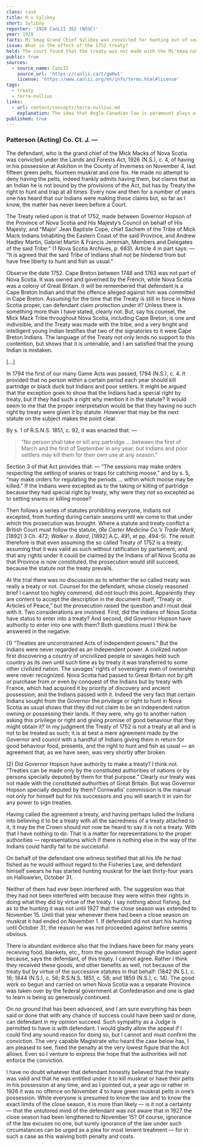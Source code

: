 ```yaml
---
class: case
title: R v Syliboy
short: Syliboy
reporter: '1928 CanLII 352 (NSSC)'
year: 1928
facts: Mi'kmaq Grand Chief Syliboy was convicted for hunting out of season. He submitted that, per the 1752 Peace and Friendship Treaty, he had the right to hunt at any time. 
issue: What is the effect of the 1752 treaty?
held: The court found that the treaty was not made with the Mi'kmaq nation as a whole and did not extend to Cape Breton, that the treaty was never ratified by parliament, that it was ignored by subsequent statutes, and that the Mi'kmaq nation was not an independent power, so could not sign a treaty. As such, it was found to be invalid in the face of the Lands and Forests Act.  
public: true
sources:
  - source_name: CanLII
    source_url: 'https://canlii.ca/t/gw8w1'
    license: 'https://www.canlii.org/en/info/terms.html#license'
tags:
  - treaty
  - terra-nullius
links:
  - url: content/concepts/terra-nullius.md
    explanation: The idea that Anglo-Canadian law is paramount plays a key role in the Court's reasoning. How is this connected to the doctrine of terra nullius?
published: true
---
```





### Patterson (Acting) Co. Ct. J. —

The defendant, who is the grand chief of the Mick Macks of Nova Scotia was convicted under the Lands and Forests Act, 1926 (N.S.), c. 4, of having in his possession at Askilton in the County of Inverness on November 4, last fifteen green pelts, fourteen muskrat and one fox. He made no attempt to deny having the pelts, indeed frankly admits having them, but claims that as an Indian he is not bound by the provisions of the Act, but has by Treaty the right to hunt and trap at all times. Every now and then for a number of years one has heard that our Indians were making these claims but, so far as I know, the matter has never been before a Court.

The Treaty relied upon is that of 1752, made between Governor Hopson of the Province of Nova Scotia and His Majesty’s Council on behalf of His Majesty, and “Major’ Jean Baptiste Cope, chief Sachem of the Tribe of Mick Mack Indians Inhabiting the Eastern Coast of the said Province, and Andrew Hadley Martin, Gabriel Martin & Francis Jeremiah, Members and Delegates of the said Tribe:” (1 Nova Scotia Archives, p. 683). Article 4 in part says: — “It is agreed that the said Tribe of Indians shall not be hindered from but have free liberty to hunt and fish as usual.”

Observe the date 1752. Cape Breton between 1748 and 1763 was not part of Nova Scotia. It was owned and governed by the French, while Nova Scotia was a colony of Great Britain. It will be remembered that defendant is a Cape Breton Indian and that the offence alleged against him was committed in Cape Breton. Assuming for the time that the Treaty is still in force in Nova Scotia proper, can defendant claim protection under it? Unless there is something more than I have stated, clearly not. But, say his counsel, the Mick Mack Tribe throughout Nova Scotia, including Cape Breton, is one and indivisible, and the Treaty was made with the tribe, and a very bright and intelligent young Indian testifies that two of the signatories to it were Cape Breton Indians. The language of the Treaty not only lends no support to this contention, but shows that it is untenable, and I am satisfied that the young Indian is mistaken.

<!--

”The following Treaty of Peace,” reads the minute of Council, “was Signed, Ratifyed and Exchanged with the Mick Mack Tribe of Indians, Inhabiting the Eastern Parts of this Province:” (1 Archives, pp. 682-3) computed to be ninety in number, — Cope himself claimed authority over only forty. (1 Archives, p. 671). Eight years before there had been three hundred Indians engaged in the attack on Canso (2 Nova Scotia Historical Society Collections, p. 15), all from “the Eastern Parts of this Province” which shows that Cope and the others who joined with him in the Treaty, really represented only a small portion even of these very Indians they claimed to represent. Notice further, how Cope is described as “chief Sachem of the Tribe of Mick Mack Indians Inhabiting the Eastern Coast of the said Province,” (i.e., Nova Scotia proper) and his fellow signatories as “Members and Delegates of the said Tribe.” Article 3 seems conclusive on the point. There it is provided (p. 683): — “That the said Tribe” (i.e. the tribe inhabiting the eastern coast of Nova Scotia) “shall use their utmost endeavours to bring in the other Indians to Renew and Ratify this Peace.” In the proclamation bringing the Treaty into force, Cope is described as “Chief Sachem of the Chibenaccadie (Shubenacadie) Tribe of Mick Mack Indians, Inhabiting the Eastern Coast of this Province,” and his associates as “Delegates of the said Tribe:” (1 Archives, pp. 685-6).

If the communings leading up to the Treaty (Archives p. 671) be examined it will be seen that Cope calls himself “chief of that part of the Nation that lived in these parts of the province,” (that is near Halifax) and had about forty men under him. He accepted the proposals made to him by the Governor in these words: — “I Major Jean Baptiste Cope do accept ... the conditions of this answer of His Excellency the Governor ... for myself and my people ... and I promise ... to do my utmost Endeavours to bring here the other Tribes of Mickmacks to make a peace:” (Archives, p. 674).

In the face of this evidence there can be no doubt, I think, that the Treaty relied upon was not made with the Mick Mack Tribe as a whole but with a small body of that tribe living in the eastern part of Nova Scotia proper, with headquarters in and about Shubenacadie, and that any benefits under it accrued only to that body and their heirs. The defendant being unable to show any connection, by descent or otherwise, with that body cannot claim any protection from it or any rights under it.

But there is much more than what I might not improperly call internal evidence to show that defendant’s contention that the Treaty was a general and not a local one is untenable. Between 1752 and 1763 we find negotiations going on between the Governor and council and various tribes or local bodies of Indians for treaties: — for instance with the Fort Lawrence (Missiquash) Indians in 1753 and again in 1755; with the Cape Sable Indians in 1753; with Indians near Halifax in 1760; with Chibenaccadie Indians (the very Indians of our Treaty) in 1760 (2 Murdoch’s History of Nova Scotia, pp. 219, 225, 257, 383 and 384). Between same dates we find treaties entered into with Lehéve (LaHave) Indians in 1753, 1760 and 1761; with the Chibenaccadie and Muscadoboit (Shubenacadie and Musquodoboit) Indians in 1760; with certain Indian chiefs in 1761; with the Missiquash Indians, and with the Pictouck and Malagonich (Pictou and Merigomishe) Indians in the same year, (2 Murdoch’s History, pp. 219, 385, 403, 406-7). Why these negotiations — why these treaties if the Treaty of 1752 was general applying to all Nova Scotia?

In none of these treaties, or in the negotiations leading up to them is there any reference to the Treaty of 1752, while there are many to the Treaty of 1725. (1 Archives, pp. 572-3). Indeed the only reference to the Treaty of 1752 that I have been able to find is in that infamous proclamation by Governor Lawrence dated May 14, 1756, wherein he offers a reward of £30 for the capture of any Indian, or £25 ‘for any Indian woman. There it is mentioned as a treaty made with a tribe of Mick Macks. (2 Murdoch’s History, p. 308). We read too that in 1763 a chief of the Indians in the Island of Cape Breton repeatedly applied to the commanding officer at Louisbourg for provisions, which were refused, whereupon the chief said he would apply to the French and did so, (p. 437).

That the Governor in Council of Nova Scotia knew that these treaties were of a local character is evident. On February 29, 1760, that body resolved “to make peace with each chief who came in, and afterwards to have a general treaty signed at Chignecto:” (p. 385).

Counsel for the defendant suggest another way in which the benefits from the Treaty were or should be extended to their client and all other Cape Breton Indians. By Royal Proclamation after the Treaty of Paris, Cape Breton and St. John’s (Prince Edward) Island were annexed to Nova Scotia and three years later the Parliament of Nova Scotia by statute declared that the laws of Nova Scotia extended to the Island of Cape Breton. But the expression, “the Laws of Nova Scotia” had reference only to the general laws of the Province and it would be misusing words to speak of the Treaty of 1752 as a law. At any rate the statute of 1766 (N.S.), c. 1, ceased to have any effect in 1784 when Cape Breton was disjoined from Nova Scotia and created a colony with authority to its Governor to convene the Assembly. Separate Cape Breton and Nova Scotia remained until 1820-21 (N.S.), c. 5. After their union in that year an Act was passed enacting that the administration of justice in the Island of Cape Breton should be conformable to the usage and practice of the Province of Nova Scotia. Nothing is said about general laws or treaties. Presumably no mention of general laws was necessary to make them effective, but surely that cannot be said of treaties.

I have referred to the proclamation after the Treaty of Paris. That is relied upon by the defendant for a reason other than that set out in the preceding paragraph. If that proclamation be examined it will be found that it deals only with those territories or countries, of which Nova Scotia was not one, that had been ceded to Great Britain by France. These territories or countries, exclusive of Cape Breton and St. John’s Island which, as we have seen, were annexed to Nova Scotia, were divided into four distinct governments, namely: Quebec, East Florida, West Florida and Grenada. The references in it to the Indians are specifically limited to the Indians of the three first named governments. One can understand an Indian in Quebec for example making a claim that he was guaranteed certain rights about hunting by the proclamation, but I confess I cannot understand a Cape Breton Indian making any such claim.

I might stop here. If the Treaty did not extend to Cape Breton and the Indians there could make no claim under it or derive any benefits from it, the prosecution must succeed and the conviction of the defendant be confirmed. I think, however, I should express my opinion on the other questions raised for I am in hopes that there will be an appeal from my decision and that upon so important a matter we may have the judgment of an Appeal Court.

Mr. McLennan for the prosecution, whose brief is a joy to read so complete and compact it is, contends that even if the Treaty relied upon by the defendant was made for the whole Mick Mack Tribe and did extend to Cape Breton and included the Indians there, it was almost at once put an end to by the breaking out of war. The ink was not much more than dry on the Treaty when Indians led by a son of Cope (let us hope not that son to whom the complacent Governor had sent a laced hat as a present) were carrying on in the characteristic Indian way a war against Britain. It was the very Indians who were parties to the Treaty that were responsible for the repeated raids upon Dartmouth, (2 Murdoch’s History, p. 231), and it is a well-known and established fact that right down until the Treaty of Paris put an end to the war between England and France the Indians were on the side of France and were carrying on war in her behalf. Would that clause in the Treaty guaranteeing them the right to hunt be in consequence put an end to, or would it be merely suspended? Mr McLennan as I have pointed out argues it would be put an end to, but I am inclined to hold it would only be suspended.

He quotes in support of his contention Woolsey on International Law, 5th ed., p. 272: — “Great Britain admits of no exception to the rule that treaties, as such, are put an cad to by a subsequent war between contracting parties:” but this is not Woolsey’s own language, — it is a quotation from Dr. Twiss’ Law of Nations in Peace, 1884, pp. 440-1, para. 252, and it is clear that Woolsey himself does not hold that view, that he recognizes certain exceptions to the rule that treaties are abrogated by war between the contracting parties. Woolsey points out (p. 272) for example that war between the U.S. and England would not end but would merely suspend the stipulation in the Treaty of 1818, 1 Malloy’s Treaties, p. 631, giving the U.S. liberty “forever to cure and dry fish” in certain places.

The treaty we are discussing was not made with the signatories alone but “with their heirs, and the heirs of their heirs forever,” which seems to me to bring that portion of it giving to one of the contracting parties the right to hunt within Woolsey’s exception. In other words it is my opinion and if it were necessary I would so hold that assuming the Treaty of 1752 to be a treaty the right referred to was only suspended during the war and would become operative again when peace came. Quite recently some Canadians in the U.S. Courts have invoked and successfully invoked the provisions of the Jay Treaty, 1794, 1 Malloy’s Treaties, p. 590, though the war of 1812 has intervened.

A treaty such as that with which we are dealing if made today is one that would require to be ratified by Parliament before becoming effective, and would be invalid until such ratification: (6 Hals., pp. 440-1, para. 679). Though there was authority in Cornwallis’ commission to summon a parliament for Nova Scotia, we all know that none was summoned for some years after the treaty was signed. It is a fair inference I think that after parliament had been assembled and began to legislate this treaty should have been ratified, or otherwise it would lose its validity. At any rate it was not very long after Parliament assumed its functions that a statute was passed which ignored the Treaty and treated it as non-existent.

-->

[...]

In 1794 the first of our many Game Acts was passed, 1794 (N.S.), c. 4. It provided that no person within a certain period each year should kill partridge or black duck but Indians and poor settlers. It might be argued that the exception goes to show that the Indians had a special right by treaty, but if they had such a right why mention it in the statute? It would seem to me that the proper interpretation would be that they having no such right by treaty were given it by statute. However that may be the next statute on the subject makes the point clear.

By s. 1 of R.S.N.S. 1851, c. 92, it was enacted that: —

> ”No person shall take or kill any partridge ... between the first of March and the first of September in any year; but Indians and poor settlers may kill them for their own use at any season.”

Section 3 of that Act provides that: — “The sessions may make orders respecting the setting of snares or traps for catching moose,” and by s. 5, “may make orders for regulating the periods ... within which moose may be killed.” If the Indians were excepted as to the taking or killing of partridge because they had special right by treaty, why were they not so excepted as to setting snares or killing moose?

Then follows a series of statutes prohibiting everyone, Indians not excepted, from hunting during certain seasons until we come to that under which this prosecution was brought. Where a statute and treaty conflict a British Court must follow the statute, (*Re Carter Medicine Co.’s Trade-Mark*, [1892] 3 Ch. 472; *Walker v. Baird*, [1892] A.C. 491, at pp. 494-5). The result therefore is that even assuming the so called Treaty of 1752 is a treaty; assuming that it was valid as such without ratification by parliament, and that any rights under it could be claimed by the Indians of all Nova Scotia as that Province is now constituted, the prosecution would still succeed, because the statute not the treaty prevails.

At the trial there was no discussion as to whether the so called treaty was really a treaty or not. Counsel for the defendant, whose closely reasoned brief I cannot too highly commend, did not touch this point. Apparently they are content to accept the description in the document itself, “Treaty or Articles of Peace,” but the prosecution raised the question and I must deal with it. Two considerations are involved. First, did the Indians of Nova Scotia have status to enter into a treaty? And second, did Governor Hopson have authority to enter into one with them? Both questions must I think be answered in the negative.

(1) “Treaties are unconstrained Acts of independent powers.” But the Indians were never regarded as an independent power. A civilized nation first discovering a country of uncivilized people or savages held such country as its own until such time as by treaty it was transferred to some other civilized nation. The savages’ rights of sovereignty even of ownership were never recognized. Nova Scotia had passed to Great Britain not by gift or purchase from or even by conquest of the Indians but by treaty with France, which had acquired it by priority of discovery and ancient possession; and the Indians passed with it.
Indeed the very fact that certain Indians sought from the Governor the privilege or right to hunt in Nova Scotia as usual shows that they did not claim to be an independent nation owning or possessing their lands. If they were, why go to another nation asking this privilege or right and giving promise of good behaviour that they might obtain it? In my judgment the Treaty of 1752 is not a treaty at all and is not to be treated as such; it is at best a mere agreement made by the Governor and council with a handful of Indians giving them in return for good behaviour food, presents, and the right to hunt and fish as usual — an agreement that, as we have seen, was very shortly after broken.

(2) Did Governor Hopson have authority to make a treaty? I think not. “Treaties can be made only by the constituted authorities of nations or by persons specially deputed by them for that purpose.” Clearly our treaty was not made with the constituted authorities of Great Britain. But was Governor Hopson specially deputed by them? Cornwallis’ commission is the manual not only for himself but for his successors and you will search it in vain for any power to sign treaties.

Having called the agreement a treaty, and having perhaps lulled the Indians into believing it to be a treaty with all the sacredness of a treaty attached to it, it may be the Crown should not now be heard to say it is not a treaty. With that I have nothing to do. That is a matter for representations to the proper authorities — representations which if there is nothing else in the way of the Indians could hardly fail to be successful.

On behalf of the defendant one witness testified that all his life he had fished as he would without regard to the Fisheries Law, and defendant himself swears he has started hunting muskrat for the last thirty-four years on Hallowe’en, October 31.

Neither of them had ever been interfered with. The suggestion was that they had not been interfered with because they were within their rights in doing what they did by virtue of the treaty. I say nothing about fishing, but as to the hunting it was not until 1927 that the close season was extended to November 15. Until that year whenever there had been a close season on muskrat it had ended on November 1. If defendant did not start his hunting until October 31, the reason he was not proceeded against before seems obvious.

There is abundant evidence also that the Indians have been for many years receiving food, blankets, etc., from the government through the Indian agent because, says the defendant, of this treaty. I cannot agree. Rather I think they received these goods, and other benefits as well, not because of the treaty but by virtue of the successive statutes in that behalf: (1842 (N.S.), c. 16; 1844 (N.S.), c. 56; R.S.N.S. 1851, c. 58; and 1859 (N.S.), c. 14). The good work so begun and carried on when Nova Scotia was a separate Province was taken over by the federal government at Confederation and one is glad to learn is being so generously continued.

On no ground that has been advanced, and I am sure everything has been said or done that with any chance of success could have been said or done, can defendant in my opinion succeed. Such sympathy as a Judge is permitted to have is with defendant. I would gladly allow the appeal if I could find any sound reason for doing so, but I cannot and must confirm the conviction. The very capable Magistrate who heard the case below has, I am pleased to see, fixed the penalty at the very lowest figure that the Act allows. Even so I venture to express the hope that the authorities will not enforce the conviction.

I have no doubt whatever that defendant honestly believed that the treaty was valid and that he was entitled under it to kill muskrat or have their pelts in his possession at any time, and as I pointed out, a year ago or rather in 1926 it was no offence on November 4 to have green muskrat pelts in one’s possession. While everyone is presumed to know the law and to know the exact limits of the close season, it is more than likely — is it not a certainty — that the untutored mind of the defendant was not aware that in 1927 the close season had been lengthened to November 15? Of course, ignorance of the law excuses no one, but surely ignorance of the law under such circumstances can be urged as a plea for most lenient treatment — for in such a case as this waiving both penalty and costs.
